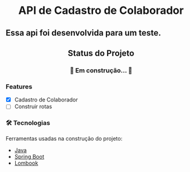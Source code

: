 <h1 align="center">API de Cadastro de Colaborador</h1>

## Essa api foi desenvolvida para um teste.

<h2 align="center">Status do Projeto</h2>
<h3 align="center">
🚧 Em construção...  🚧
</h3>

### Features

- [x] Cadastro de Colaborador
- [ ] Construir rotas

### 🛠 Tecnologias

Ferramentas usadas na construção do projeto:

- [Java](https://www.java.com/pt-BR/)
- [Spring Boot](https://spring.io/)
- [Lombook](https://projectlombok.org/)
